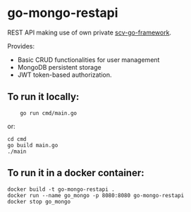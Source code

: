 # go-mongo-restapi
REST API making use of own private [scv-go-framework](https://github.com/scanet9/scv-go-framework).

Provides:
- Basic CRUD functionalities for user management
- MongoDB persistent storage
- JWT token-based authorization.
## To run it locally:
```
    go run cmd/main.go
```
or:
```
cd cmd
go build main.go
./main
```

## To run it in a docker container:
```
docker build -t go-mongo-restapi .
docker run --name go_mongo -p 8080:8080 go-mongo-restapi
docker stop go_mongo
```

